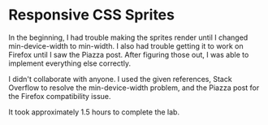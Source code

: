 # Responsive CSS Sprites
In the beginning, I had trouble making the sprites render until I changed min-device-width to min-width. I also had trouble getting it to work on Firefox until I saw the Piazza post. After figuring those out, I was able to implement everything else correctly.

I didn't collaborate with anyone. I used the given references, Stack Overflow to resolve the min-device-width problem, and the Piazza post for the Firefox compatibility issue. 

It took approximately 1.5 hours to complete the lab.
